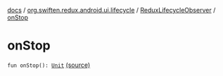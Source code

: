 [docs](../../index.md) / [org.swiften.redux.android.ui.lifecycle](../index.md) / [ReduxLifecycleObserver](index.md) / [onStop](./on-stop.md)

# onStop

`fun onStop(): `[`Unit`](https://kotlinlang.org/api/latest/jvm/stdlib/kotlin/-unit/index.html) [(source)](https://github.com/protoman92/KotlinRedux/tree/master/android\android-lifecycle\src\main\java/org/swiften/redux/android/ui/lifecycle/AndroidLifecycle.kt#L64)
